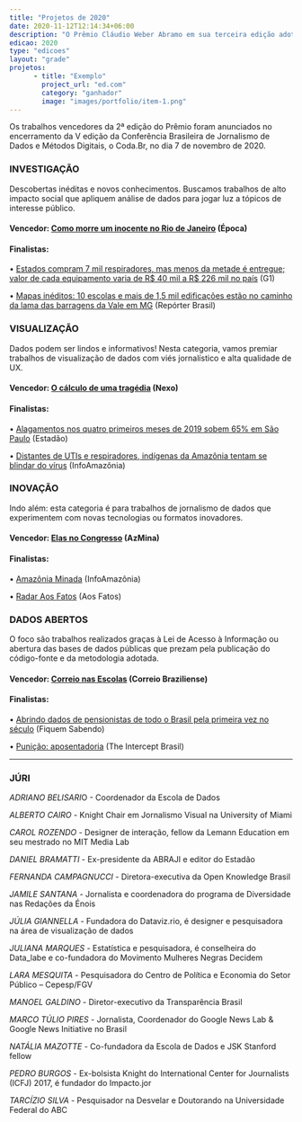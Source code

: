 ```yaml
---
title: "Projetos de 2020"
date: 2020-11-12T12:14:34+06:00
description: "O Prêmio Cláudio Weber Abramo em sua terceira edição adotou um novo formato sem categorias, para premiar os melhores trabalhos de jornalismo de dados do país."
edicao: 2020
type: "edicoes"
layout: "grade"
projetos:
      - title: "Exemplo"
        project_url: "ed.com"
        category: "ganhador"
        image: "images/portfolio/item-1.png"
---
```


Os trabalhos vencedores da 2ª edição do Prêmio foram anunciados no encerramento da V edição da Conferência Brasileira de Jornalismo de Dados e Métodos Digitais, o Coda.Br, no dia 7 de novembro de 2020.

### INVESTIGAÇÃO

Descobertas inéditas e novos conhecimentos. Buscamos trabalhos de alto impacto social que apliquem análise de dados para jogar luz a tópicos de interesse público.

#### **Vencedor:** [Como morre um inocente no Rio de Janeiro](https://epoca.globo.com/rio/como-morre-um-inocente-no-rio-de-janeiro-1-24208427) (Época)

#### **Finalistas:**

• [Estados compram 7 mil respiradores, mas menos da metade é entregue; valor de cada equipamento varia de R$ 40 mil a R$ 226 mil no país](https://g1.globo.com/bemestar/coronavirus/noticia/2020/06/26/estados-compram-7-mil-respiradores-mas-menos-da-metade-e-entregue-valor-de-cada-equipamento-varia-de-r-40-mil-a-r-226-mil-no-pais.ghtml) (G1)

• [Mapas inéditos: 10 escolas e mais de 1,5 mil edificações estão no caminho da lama das barragens da Vale em MG](https://reporterbrasil.org.br/2020/07/mapas-ineditos-10-escolas-e-mais-de-15-mil-predios-publicos-estao-no-caminho-da-lama-das-barragens-da-vale-em-mg/) (Repórter Brasil)

### VISUALIZAÇÃO

Dados podem ser lindos e informativos! Nesta categoria, vamos premiar trabalhos de visualização de dados com viés jornalístico e alta qualidade de UX.

#### **Vencedor:** [O cálculo de uma tragédia](https://www.nexojornal.com.br/especial/2020/08/08/100-mil-mortes-no-Brasil-o-c%C3%A1lculo-de-uma-trag%C3%A9dia) (Nexo)

#### **Finalistas:**

• [Alagamentos nos quatro primeiros meses de 2019 sobem 65% em São Paulo](https://arte.estadao.com.br/sao-paulo/10-anos-de-chuvas/#:~:text=No%20per%C3%ADodo%20mais%20chuvoso%20do,compilado%20tamb%C3%A9m%20mostra%20esse%20aumento) (Estadão)

• [Distantes de UTIs e respiradores, indígenas da Amazônia tentam se blindar do vírus](https://infoamazonia.org/pt/2020/05/distantes-de-utis-e-respiradores-indigenas-da-amazonia-tentam-se-blindar-do-virus/#!/story=post-51141) (InfoAmazônia)

### INOVAÇÃO

Indo além: esta categoria é para trabalhos de jornalismo de dados que experimentem com novas tecnologias ou formatos inovadores.

#### **Vencedor:** [Elas no Congresso](https://www.elasnocongresso.com.br/) (AzMina)

#### **Finalistas:**

• [Amazônia Minada](https://infoamazonia.org/pt/maps/amazoniaminada/) (InfoAmazônia)

• [Radar Aos Fatos](https://www.aosfatos.org/radar/#!/) (Aos Fatos)

### DADOS ABERTOS

O foco são trabalhos realizados graças à Lei de Acesso à Informação ou abertura das bases de dados públicas que prezam pela publicação do código-fonte e da metodologia adotada.

#### **Vencedor:** [Correio nas Escolas](https://correionasescolas.correiobraziliense.com.br/) (Correio Braziliense)

#### **Finalistas:**

• [Abrindo dados de pensionistas de todo o Brasil pela primeira vez no século](https://fiquemsabendo.substack.com/p/aps-denncia-da-fiquem-sabendo-governo-17d) (Fiquem Sabendo)

• [Punição: aposentadoria](https://theintercept.com/2019/09/29/juizes-desembargadores-venda-sentencas/) (The Intercept Brasil)

---

### JÚRI
*ADRIANO BELISARI*O - Coordenador da Escola de Dados

*ALBERTO CAIRO* - Knight Chair em Jornalismo Visual na University of Miami

*CAROL ROZENDO* - Designer de interação, fellow da Lemann Education em seu mestrado no MIT Media Lab

*DANIEL BRAMATTI* - Ex-presidente da ABRAJI e editor do Estadão

*FERNANDA CAMPAGNUCCI* - Diretora-executiva da Open Knowledge Brasil

*JAMILE SANTANA* - Jornalista e coordenadora do programa de Diversidade nas Redações da Énois

*JÚLIA GIANNELLA* - Fundadora do Dataviz.rio, é designer e pesquisadora na área de visualização de dados

*JULIANA MARQUES* - Estatística e pesquisadora, é conselheira do Data\_labe e co-fundadora do Movimento Mulheres Negras Decidem

*LARA MESQUITA* - Pesquisadora do Centro de Política e Economia do Setor Público – Cepesp/FGV

*MANOEL GALDINO* - Diretor-executivo da Transparência Brasil

*MARCO TÚLIO PIRES* - Jornalista, Coordenador do Google News Lab & Google News Initiative no Brasil

*NATÁLIA MAZOTTE* - Co-fundadora da Escola de Dados e JSK Stanford fellow

*PEDRO BURGOS* - Ex-bolsista Knight do International Center for Journalists (ICFJ) 2017, é fundador do Impacto.jor

*TARCÍZIO SILVA* - Pesquisador na Desvelar e Doutorando na Universidade Federal do ABC
